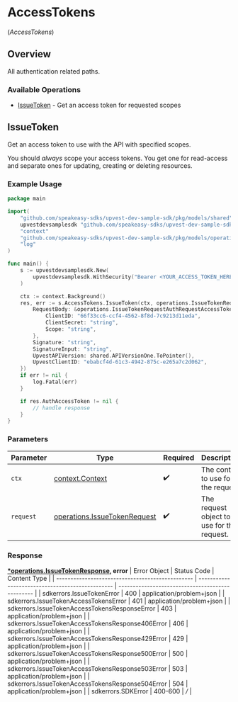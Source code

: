 # AccessTokens
(*AccessTokens*)

## Overview

All authentication related paths.

### Available Operations

* [IssueToken](#issuetoken) - Get an access token for requested scopes

## IssueToken

Get an access token to use with the API with specified scopes.

You should _always_ scope your access tokens. You get one for read-access and separate ones for updating, creating or deleting resources.

### Example Usage

```go
package main

import(
	"github.com/speakeasy-sdks/upvest-dev-sample-sdk/pkg/models/shared"
	upvestdevsamplesdk "github.com/speakeasy-sdks/upvest-dev-sample-sdk"
	"context"
	"github.com/speakeasy-sdks/upvest-dev-sample-sdk/pkg/models/operations"
	"log"
)

func main() {
    s := upvestdevsamplesdk.New(
        upvestdevsamplesdk.WithSecurity("Bearer <YOUR_ACCESS_TOKEN_HERE>"),
    )

    ctx := context.Background()
    res, err := s.AccessTokens.IssueToken(ctx, operations.IssueTokenRequest{
        RequestBody: &operations.IssueTokenRequestAuthRequestAccessToken{
            ClientID: "66f33cc6-ccf4-4562-8f8d-7c9213d11eda",
            ClientSecret: "string",
            Scope: "string",
        },
        Signature: "string",
        SignatureInput: "string",
        UpvestAPIVersion: shared.APIVersionOne.ToPointer(),
        UpvestClientID: "ebabcf4d-61c3-4942-875c-e265a7c2d062",
    })
    if err != nil {
        log.Fatal(err)
    }

    if res.AuthAccessToken != nil {
        // handle response
    }
}
```

### Parameters

| Parameter                                                                        | Type                                                                             | Required                                                                         | Description                                                                      |
| -------------------------------------------------------------------------------- | -------------------------------------------------------------------------------- | -------------------------------------------------------------------------------- | -------------------------------------------------------------------------------- |
| `ctx`                                                                            | [context.Context](https://pkg.go.dev/context#Context)                            | :heavy_check_mark:                                                               | The context to use for the request.                                              |
| `request`                                                                        | [operations.IssueTokenRequest](../../pkg/models/operations/issuetokenrequest.md) | :heavy_check_mark:                                                               | The request object to use for the request.                                       |


### Response

**[*operations.IssueTokenResponse](../../pkg/models/operations/issuetokenresponse.md), error**
| Error Object                                     | Status Code                                      | Content Type                                     |
| ------------------------------------------------ | ------------------------------------------------ | ------------------------------------------------ |
| sdkerrors.IssueTokenError                        | 400                                              | application/problem+json                         |
| sdkerrors.IssueTokenAccessTokensError            | 401                                              | application/problem+json                         |
| sdkerrors.IssueTokenAccessTokensResponseError    | 403                                              | application/problem+json                         |
| sdkerrors.IssueTokenAccessTokensResponse406Error | 406                                              | application/problem+json                         |
| sdkerrors.IssueTokenAccessTokensResponse429Error | 429                                              | application/problem+json                         |
| sdkerrors.IssueTokenAccessTokensResponse500Error | 500                                              | application/problem+json                         |
| sdkerrors.IssueTokenAccessTokensResponse503Error | 503                                              | application/problem+json                         |
| sdkerrors.IssueTokenAccessTokensResponse504Error | 504                                              | application/problem+json                         |
| sdkerrors.SDKError                               | 400-600                                          | */*                                              |
